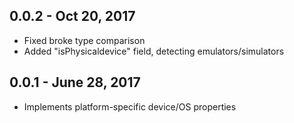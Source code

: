 ## 0.0.2 - Oct 20, 2017

* Fixed broke type comparison
* Added "isPhysicaldevice" field, detecting emulators/simulators

## 0.0.1 - June 28, 2017

* Implements platform-specific device/OS properties
